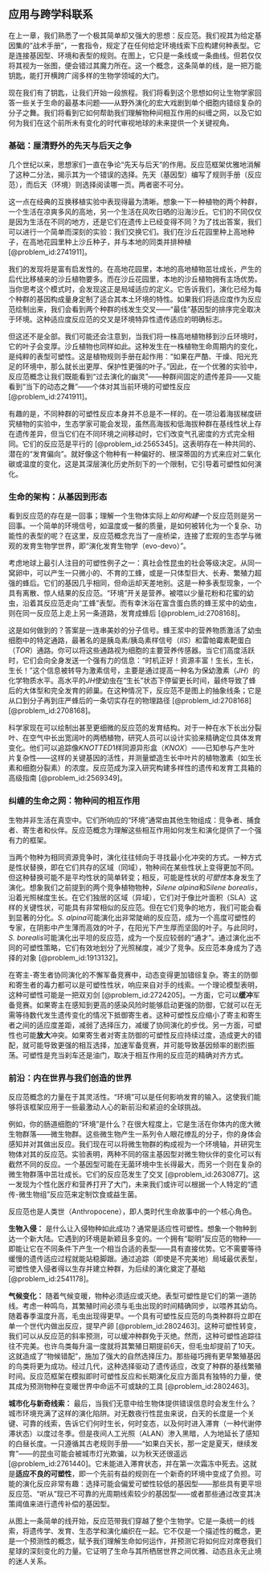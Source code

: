 ## 应用与跨学科联系

在上一章，我们熟悉了一个极其简单却又强大的思想：反应范。我们视其为给定基因集的“战术手册”，一套指令，规定了在任何给定环境线索下应构建何种表型。它是连接基因型、环境和表型的规则。在图上，它只是一条线或一条曲线。但若仅仅将其视为一张图，便会错过其魔力所在。这一个概念，这条简单的线，是一把万能钥匙，能打开横跨广阔多样的生物学领域的大门。

现在我们有了钥匙，让我们开始一段旅程。我们将看到这个思想如何让生物学家回答一些关于生命的最基本问题——从野外演化的宏大戏剧到单个细胞内错综复杂的分子之舞。我们将看到它如何帮助我们理解物种间相互作用的纠缠之网，以及它如何为我们在这个前所未有变化的时代审视地球的未来提供一个关键视角。

### 基础：厘清野外的先天与后天之争

几个世纪以来，思想家们一直在争论“先天与后天”的作用。反应范框架优雅地消解了这种二分法，揭示其为一个错误的选择。先天（基因型）编写了规则手册（反应范），而后天（环境）则选择阅读哪一页。两者密不可分。

这一点在经典的互换移植实验中表现得最为清晰。想象一下一种植物的两个种群，一个生活在凉爽多风的高地，另一个生活在风吹日晒的沿海沙丘。它们的不同仅仅是因为生活在不同的地方，还是它们在遗传上已经变得不同？为了找出答案，我们可以进行一个简单而深刻的实验：我们交换它们。我们在沙丘花园里种上高地种子，在高地花园里种上沙丘种子，并与本地的同类并排种植 [@problem_id:2741911]。

我们的发现将是富有启发性的。在高地花园里，本地的高地植物茁壮成长，产生的后代比移植来的沙丘植物要多。而在沙丘花园里，本地的沙丘植物拥有主场优势。当你思考这个模式时，会发现这正是局域适应的定义。它告诉我们，演化已经为每个种群的基因构成量身定制了适合其本土环境的特性。如果我们将适应度作为反应范绘制出来，我们会看到两个种群的线发生交叉——“最佳”基因型的排序完全取决于环境。这种适应度反应范的交叉是环境特异性遗传适应的明确标志。

但这还不是全部。我们可能还会注意到，当我们将一株高地植物移到沙丘环境时，它的叶子会变厚。沙丘植物也同样如此。这种发生在一株植物生命周期内的变化，是纯粹的表型可塑性。这是植物规则手册在起作用：“如果在严酷、干燥、阳光充足的环境中，那么就长出更厚、保护性更强的叶子。”因此，在一个优雅的实验中，反应范概念让我们既能看到“过去演化的幽灵”——种群间固定的遗传差异——又能看到“当下的动态之舞”——个体对其当前环境的可塑性反应 [@problem_id:2741911]。

有趣的是，不同种群的可塑性反应本身并不总是不一样的。在一项沿着海拔梯度研究植物的实验中，生态学家可能会发现，虽然高海拔和低海拔种群在基线性状上存在遗传差异，但当它们在不同环境之间移动时，它们改变气孔密度的方式完全相同。它们的反应范是平行的 [@problem_id:2565345]。这表明存在一种共同的、潜在的“发育偏向”。就好像这个物种有一种偏好的、根深蒂固的方式来应对二氧化碳或温度的变化，这是其深层演化历史所刻下的一个限制，它引导着可塑性如何演化。

### 生命的架构：从基因到形态

看到反应范的存在是一回事；理解一个生物体实际上*如何构建*一个反应范则是另一回事。一个简单的环境信号，如温度或一餐的质量，是如何被转化为一个复杂、功能性的表型的呢？在这里，反应范概念充当了一座桥梁，连接了宏观的生态学与微观的发育生物学世界，即“演化发育生物学（evo-devo）”。

考虑地球上最引人注目的可塑性例子之一：真社会性昆虫的社会等级决定。从同一窝卵中，可以产生一只微小的、不育的工蜂，或是一只体型巨大、长寿、繁殖力超强的蜂后。它们的基因几乎相同，但命运却天差地别。这是一种多表型现象，一个具有离散、惊人结果的反应范。“环境”开关是营养。被喂以少量花粉和花蜜的幼虫，沿着其反应范走向“工蜂”表型。而有幸沐浴在富含蛋白质的蜂王浆中的幼虫，则在同一反应范上走上另一条道路，发育成蜂后 [@problem_id:2708168]。

这是如何做到的？答案是一连串美妙的分子信号。蜂王浆中的营养物质激活了幼虫细胞中的特定通路，最著名的是胰岛素/胰岛素样信号（$IIS$）和雷帕霉素靶蛋白（$TOR$）通路。你可以将这些通路视为细胞的主要营养传感器。当它们高度活跃时，它们会向全身发送一个强有力的信息：“时机正好！资源丰富！生长，生长，生长！”这个信息被转导为激素信号，主要是通过提高一种名为保幼激素（$JH$）的化学物质水平。高水平的$JH$使幼虫在“生长”状态下停留更长时间，最终导致了蜂后的大体型和完全发育的卵巢。在这种情况下，反应范不是图上的抽象线条；它是从口到分子再到庄严蜂后的一条切实存在的物理路径 [@problem_id:2708168] [@problem_id:2708168]。

科学家现在可以绘制出甚至更细微的反应范的发育结构。对于一种在水下长出分裂叶、在空气中长出宽阔叶的两栖植物，研究人员可以设计实验来精确定位具体发育变化。他们可以追踪像$KNOTTED1$样同源异形盒（$KNOX$）——已知参与产生叶片复杂性——这样的关键基因的活性，并测量塑造生长中叶片的植物激素（如生长素和细胞分裂素）的浓度。反应范成为深入研究构建多样性的遗传和发育工具箱的高级指南 [@problem_id:2569349]。

### 纠缠的生命之网：物种间的相互作用

生物并非生活在真空中。它们所响应的“环境”通常由其他生物组成：竞争者、捕食者、寄生者和伙伴。反应范概念为理解这些相互作用如何发生和演化提供了一个强有力的框架。

当两个物种为相同资源竞争时，演化往往倾向于寻找最小化冲突的方式。一种方式是性状替换，即在它们共存的区域（同域），物种间在某些性状上变得更加不同。但这种替换可能不是平均性状的简单转变；相反，可能是性状的*可塑性*本身发生了演化。想象我们之前提到的两个竞争植物物种，*Silene alpina*和*Silene borealis*，沿着光照梯度生长。在它们独居的区域（异域），它们对于像比叶面积（SLA）这样的关键性状，可能具有非常相似的反应范。但在它们竞争的地方，我们可能会看到显著的分化。*S. alpina*可能演化出非常陡峭的反应范，成为一个高度可塑性的专家，在阴影中产生薄而高效的叶子，在阳光下产生厚而坚固的叶子。与此同时，*S. borealis*可能演化出平坦的反应范，成为一个反应较弱的“通才”。通过演化出不同的可塑性策略，它们有效地划分了光照梯度，减少了竞争。反应范本身成为了选择的对象 [@problem_id:1913132]。

在寄主-寄生者协同演化的不懈军备竞赛中，动态变得更加错综复杂。寄主的防御和寄生者的毒力都可以是可塑性性状，响应来自对手的线索。一个理论模型表明，这种可塑性可能是一把双刃剑 [@problem_id:2724205]。一方面，它可以**缓冲**军备竞赛。如果寄主在感知到更高的感染风险时能够启动更强的防御，它就可以在无需等待数代发生遗传变化的情况下抵御寄生者。这种可塑性反应缩小了寄主和寄生者之间的适应度差距，减弱了选择压力，减缓了协同演化的步伐。另一方面，可塑性也可能**放大**冲突。如果寄生者对寄主防御的可塑性反应持续过度，造成更大的错配，就可能导致更强的相互选择，加速军备竞赛，并可能导致基因频率的剧烈振荡。可塑性是充当刹车还是油门，取决于相互作用的反应范的精确对齐方式。

### 前沿：内在世界与我们创造的世界

反应范概念的力量在于其灵活性。“环境”可以是任何影响发育的输入。这使我们能够将该框架应用于一些最激动人心的新前沿和紧迫的全球挑战。

例如，你的肠道细胞的“环境”是什么？在很大程度上，它是生活在你体内的庞大微生物群落——微生物群。这些微生物产生一系列令人眼花缭乱的分子，你的身体会感知并对其做出反应。我们现在可以将微生物群的构成视为一个环境轴，并研究生物体对其的反应范。实验表明，两种不同的宿主基因型对微生物伙伴的变化可以有截然不同的反应。一个基因型可能在无菌环境中生长得最大，而另一个则在复杂的微生物群落中茁壮成长。它们的反应范发生了交叉 [@problem_id:2630877]。这一发现为个性化医疗和营养打开了大门，未来我们或许可以根据一个人特定的“遗传-微生物组”反应范来定制饮食或益生菌。

反应范也是人类世（Anthropocene），即人类时代生命故事中的一个核心角色。

**生物入侵：** 是什么让入侵物种如此成功？通常是适应性可塑性。想象一个物种到达一个新大陆。它遇到的环境是新颖且多变的。一个拥有“聪明”反应范的物种——即能让它在不同条件下产生一个相当合适的表型——具有直接优势。它不需要等待缓慢的遗传适应过程就能站稳脚跟。通过追踪（即使是不完美地）局域最优表型，可塑性使入侵者得以生存并建立种群，为后续的演化奠定了基础 [@problem_id:2541178]。

**气候变化：** 随着气候变暖，物种必须适应或灭绝。表型可塑性是它们的第一道防线。考虑一种鸣鸟，其繁殖时间必须与毛虫出现的时间精确同步，以喂养其幼鸟。随着春季温度升高，毛虫出现得更早。一个具有可塑性反应范的鸟类种群将立即在单一个世代内做出反应，提早产卵 [@problem_id:2802463]。这种可塑性转变，我们可以从反应范的斜率预测，可以缓冲种群免于灭绝。然而，这种可塑性追踪往往不完美。也许鸟类每升温一度就将其繁殖日期提前6天，但毛虫却提前了10天。这就造成了“物候错配”，施加了强大的自然选择压力。那些碰巧拥有更早繁殖基因的鸟类将更为成功。经过几代，这种选择驱动了遗传适应，改变了种群的基线繁殖时间。反应范框架在模拟即时可塑性反应和长期演化反应方面具有独特的力量，使其成为预测物种在变暖世界中命运不可或缺的工具 [@problem_id:2802463]。

**城市化与新奇线索：** 最后，当我们无意中给生物体提供错误信息时会发生什么？城市环境充满了这样的演化陷阱。对无数夜行性昆虫来说，白天的长度是一个关键、可靠的线索，告诉它们何时生长，何时变态，以及何时进入滞育（一种代谢停滞状态）以度过冬季。但是夜间人工光照（ALAN）渗入黑暗，人为地延长了感知的白昼长度。一只遵循其古老规则手册——“如果白天长，那一定是夏天，继续发育”——的昆虫可能会被城市灯光欺骗，以为秋天还很遥远 [@problem_id:2761440]。它未能进入滞育状态，并在第一次霜冻中死去。这就是**适应不良的可塑性**，即一个先前有益的规则在一个新奇的环境中变成了负担。可能的演化反应非常有趣：选择可能会偏爱可塑性较低的基因型——那些具有更平坦反应范、“听从”现已不可靠的光周期线索较少的基因型——或者那些通过改变其决策阈值来进行遗传补偿的基因型。

从图上一条简单的线开始，反应范带我们穿越了整个生物学。它是一条统一的线索，将遗传学、发育、生态学和演化编织在一起。它不仅是一个描述性的概念，更是一个预测性的概念，赋予我们理解生命如何运作，并预测它将如何应对席卷我们星球的深刻变化的力量。它证明了生命与其所栖居世界之间优雅、动态且永无止境的迷人关系。